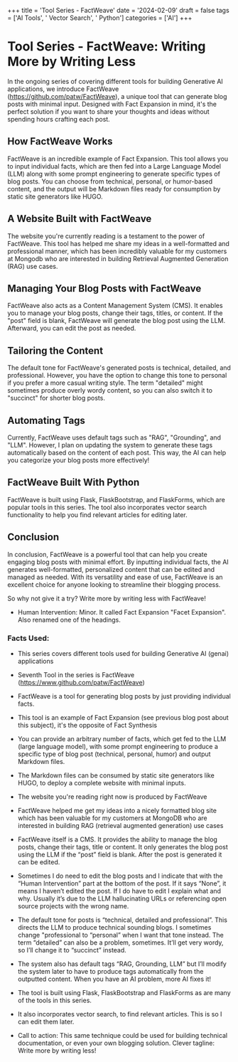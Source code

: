 
+++
title = 'Tool Series - FactWeave'
date = '2024-02-09'
draft = false
tags = ['AI Tools', ' Vector Search', ' Python']
categories = ['AI']
+++

 # Tool Series - FactWeave: Writing More by Writing Less

In the ongoing series of covering different tools for building Generative AI applications, we introduce FactWeave (https://github.com/patw/FactWeave), a unique tool that can generate blog posts with minimal input. Designed with Fact Expansion in mind, it's the perfect solution if you want to share your thoughts and ideas without spending hours crafting each post.

## How FactWeave Works

FactWeave is an incredible example of Fact Expansion. This tool allows you to input individual facts, which are then fed into a Large Language Model (LLM) along with some prompt engineering to generate specific types of blog posts. You can choose from technical, personal, or humor-based content, and the output will be Markdown files ready for consumption by static site generators like HUGO.

## A Website Built with FactWeave

The website you're currently reading is a testament to the power of FactWeave. This tool has helped me share my ideas in a well-formatted and professional manner, which has been incredibly valuable for my customers at Mongodb who are interested in building Retrieval Augmented Generation (RAG) use cases.

## Managing Your Blog Posts with FactWeave

FactWeave also acts as a Content Management System (CMS). It enables you to manage your blog posts, change their tags, titles, or content. If the "post" field is blank, FactWeave will generate the blog post using the LLM. Afterward, you can edit the post as needed.

## Tailoring the Content

The default tone for FactWeave's generated posts is technical, detailed, and professional. However, you have the option to change this tone to personal if you prefer a more casual writing style. The term "detailed" might sometimes produce overly wordy content, so you can also switch it to "succinct" for shorter blog posts.

## Automating Tags

Currently, FactWeave uses default tags such as "RAG", "Grounding", and "LLM". However, I plan on updating the system to generate these tags automatically based on the content of each post. This way, the AI can help you categorize your blog posts more effectively!

##  FactWeave Built With Python

FactWeave is built using Flask, FlaskBootstrap, and FlaskForms, which are popular tools in this series. The tool also incorporates vector search functionality to help you find relevant articles for editing later.

## Conclusion

In conclusion, FactWeave is a powerful tool that can help you create engaging blog posts with minimal effort. By inputting individual facts, the AI generates well-formatted, personalized content that can be edited and managed as needed. With its versatility and ease of use, FactWeave is an excellent choice for anyone looking to streamline their blogging process.

So why not give it a try? Write more by writing less with FactWeave!
 * Human Intervention: Minor.  It called Fact Expansion "Facet Expansion".  Also renamed one of the headings.

### Facts Used:
* This series covers different tools used for building Generative AI (genai) applications
* Seventh Tool in the series is FactWeave (https://www.github.com/patw/FactWeave)
* FactWeave is a tool for generating blog posts by just providing individual facts.
* This tool is an example of Fact Expansion (see previous blog post about this subject), it's the opposite of Fact Synthesis
* You can provide an arbitrary number of facts, which get fed to the LLM (large language model), with some prompt engineering to produce a specific type of blog post (technical, personal, humor) and output Markdown files.
* The Markdown files can be consumed by static site generators like HUGO, to deploy a complete website with minimal inputs.
* The website you're reading right now is produced by FactWeave
* FactWeave helped me get my ideas into a nicely formatted blog site which has been valuable for my customers at MongoDB who are interested in building RAG (retrieval augmented generation) use cases
* FactWeave itself is a CMS.  It provides the ability to manage the blog posts, change their tags, title or content.  It only generates the blog post using the LLM if the “post” field is blank.  After the post is generated it can be edited.
* Sometimes I do need to edit the blog posts and I indicate that with the “Human Intervention” part at the bottom of the post.  If it says “None”, it means I haven’t edited the post.  If I do have to edit I explain what and why.  Usually it’s due to the LLM hallucinating URLs or referencing open source projects with the wrong name.
* The default tone for posts is “technical, detailed and professional”.  This directs the LLM to produce technical sounding blogs.  I sometimes change "professional to “personal” when I want that tone instead.  The term “detailed” can also be a problem, sometimes.  It’ll get very wordy, so I’ll change it to “succinct” instead.
* The system also has default tags “RAG, Grounding, LLM” but I’ll modify the system later to have to produce tags automatically from the outputted content.  When you have an AI problem, more AI fixes it!
* The tool is built using Flask, FlaskBootstrap and FlaskForms as are many of the tools in this series.
* It also incorporates vector search, to find relevant articles.  This is so I can edit them later.
* Call to action:  This same technique could be used for building technical documentation, or even your own blogging solution.  Clever tagline: Write more by writing less!
